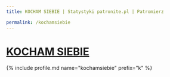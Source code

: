 ```yaml
---
title: KOCHAM SIEBIE | Statystyki patronite.pl | Patromierz

permalink: /kochamsiebie
---
```


# [KOCHAM SIEBIE](https://patronite.pl/kochamsiebie)

{% include profile.md name="kochamsiebie" prefix="k" %}
